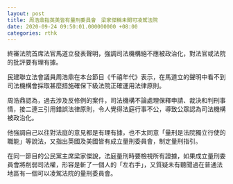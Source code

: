 ```yaml
---
layout: post
title: 周浩鼎指英美皆有量刑委員會　梁家傑稱未聞可凌駕法院
date: 2020-09-24 09:50:01.000000000 +08:00
categories: rthk
---
```


終審法院首席法官馬道立發表聲明，強調司法機構絕不應被政治化，對法官或法院的批評要有理有據。

民建聯立法會議員周浩鼎在本台節目《千禧年代》表示，在馬道立的聲明中看不到司法機構會採取甚麼措施確保下級法院正確運用法律原則。

周浩鼎認為，過去涉及反修例的案件，司法機構不論處理保釋申請、裁決和判刑事情，接二連三引用錯誤法律原則，令人覺得法庭行事不公，導致公眾認為司法機構被政治化。

他強調自己以往對法庭的意見都是有理有據，也不太同意「量刑是法院獨立行使的職能」等說法，又指出英國及美國皆有成立量刑委員會，制定量刑指引。

在同一節目的公民黨主席梁家傑說，法庭量刑時要檢視所有證據，如果成立量刑委員會將削弱司法權，形容是斬了一個人的「左右手」，又質疑未有聽聞過在普通法地區有一個可以凌駕法院的量刑委員會。
